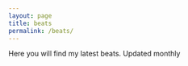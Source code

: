 ```yaml
---
layout: page
title: beats
permalink: /beats/
---
```

Here you will find my latest beats. Updated monthly